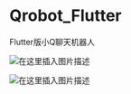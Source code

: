 # Qrobot_Flutter
Flutter版小Q聊天机器人

![在这里插入图片描述](https://img-blog.csdnimg.cn/20190325115930205.png?x-oss-process=image/watermark,type_ZmFuZ3poZW5naGVpdGk,shadow_10,text_aHR0cHM6Ly9iYWl5dWxpYW5nLmJsb2cuY3Nkbi5uZXQ=,size_16,color_FFFFFF,t_70)

![在这里插入图片描述](https://img-blog.csdnimg.cn/20190325115919287.png?x-oss-process=image/watermark,type_ZmFuZ3poZW5naGVpdGk,shadow_10,text_aHR0cHM6Ly9iYWl5dWxpYW5nLmJsb2cuY3Nkbi5uZXQ=,size_16,color_FFFFFF,t_70)
